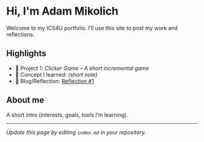 # Hi, I'm Adam Mikolich
Welcome to my ICS4U portfolio. I’ll use this site to post my work and reflections.

## Highlights
- 🔧 Project 1: *Clicker Game* – *A short incremental game*
- 🧠 Concept I learned: *(short note)*
- 📝 Blog/Reflection: [Reflection #1](./posts/first_reflection.md)

## About me
A short intro (interests, goals, tools I’m learning).

---
*Update this page by editing `index.md` in your repository.*
